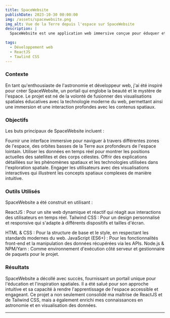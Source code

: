```yaml
---
title: SpaceWebsite 
publishDate: 2023-10-30 00:00:00
img: /assets/spacewebsite.png
img_alt: Vue de la Terre depuis l'espace sur SpaceWebsite
description: |
  SpaceWebsite est une application web immersive conçue pour éduquer et inspirer les utilisateurs à travers une expérience interactive de l'espace. Développée avec ReactJS et Tailwind CSS, cette plateforme offre une exploration visuelle captivante des différentes orbites, satellites et technologies spatiales. Grâce à l'intégration de contenu multimédia riche et de visualisations interactives, les utilisateurs peuvent découvrir les merveilles de l'univers depuis leur navigateur.

tags:
  - Développement web
  - ReactJS
  - Tawlind CSS
---
```


### Contexte

En tant qu'enthousiaste de l'astronomie et développeur web, j'ai été inspiré pour créer SpaceWebsite, un portail qui englobe la beauté et le mystère de l'espace. Le projet est né de la volonté de fusionner des visualisations spatiales éducatives avec la technologie moderne du web, permettant ainsi une immersion et une interaction profondes avec les contenus spatiaux.

### Objectifs

Les buts principaux de SpaceWebsite incluent :

Fournir une interface immersive pour naviguer à travers différentes zones de l'espace, des orbites basses de la Terre aux profondeurs de l'espace lointain.
Utiliser les données en temps réel pour montrer les positions actuelles des satellites et des corps célestes.
Offrir des explications détaillées sur les phénomènes spatiaux et les technologies utilisées dans l'exploration spatiale.
Engager les utilisateurs avec des visualisations interactives qui illustrent les concepts spatiaux complexes de manière intuitive.

### Outils Utilisés

SpaceWebsite a été construit en utilisant :

ReactJS : Pour un site web dynamique et réactif qui réagit aux interactions des utilisateurs en temps réel.
Tailwind CSS : Pour un design personnalisé et responsive qui s'adapte à différents dispositifs et tailles d'écran.

HTML & CSS : Pour la structure de base et le style, en respectant les standards modernes du web.
JavaScript (ES6+) : Pour les fonctionnalités front-end et la manipulation des données récupérées via les APIs.
Node.js & NPM/Yarn : Comme environnement d'exécution côté serveur et gestionnaire de paquets pour le projet.

### Résultats

SpaceWebsite a décollé avec succès, fournissant un portail unique pour l'éducation et l'inspiration spatiales. Il a été salué pour son approche intuitive et sa capacité à rendre l'apprentissage de l'espace accessible et engageant. Ce projet a non seulement consolidé ma maîtrise de ReactJS et de Tailwind CSS, mais a également enrichi mes connaissances en astronomie et en visualisation des données.

---









